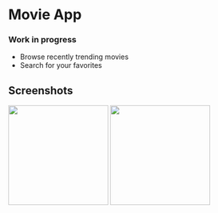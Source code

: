 # Movie App

### Work in progress

- Browse recently trending movies
- Search for your favorites

## Screenshots

[<img src="https://imgur.com/6MvzBug.png" width="200">](https://imgur.com/6MvzBug.png)
[<img src="https://imgur.com/IdgiJtA.png" width="200">](https://imgur.com/IdgiJtA.png)
